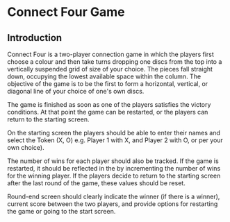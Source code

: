 # Connect Four Game

## Introduction
Connect Four is a two-player connection game in which the players first choose a colour and then take turns dropping one discs from the top into a vertically suspended grid of size of your choice. The pieces fall straight down, occupying the lowest available space within the column. The objective of the game is to be the first to form a horizontal, vertical, or diagonal line of your choice of one's own discs.

The game is finished as soon as one of the players satisfies the victory conditions. At that point the game can be restarted, or the players can return to the starting screen.

On the starting screen the players should be able to enter their names and select the Token (X, O) e.g. Player 1 with X, and Player 2 with O, or per your own choice).

The number of wins for each player should also be tracked. If the game is restarted, it should be reflected in the  by incrementing the number of wins for the winning player. If the players decide to return to the starting screen after the last round of the game, these values should be reset.

Round-end screen should clearly indicate the winner (if there is a winner), current score between the two players, and provide options for restarting the game or going to the start screen.
